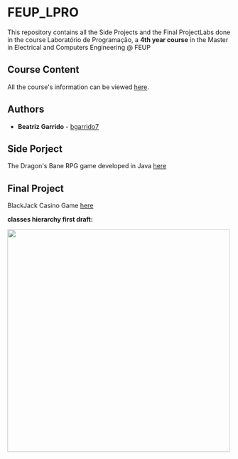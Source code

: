 # FEUP_LPRO

This repository contains all the Side Projects and the Final ProjectLabs done in the course Laboratório de Programação, a **4th year course** in the Master in Electrical and Computers Engineering @ FEUP

## Course Content

All the course's information can be viewed [here](https://sigarra.up.pt/feup/pt/UCURR_GERAL.FICHA_UC_VIEW?pv_ocorrencia_id=436865).

## Authors

* **Beatriz Garrido** - [bgarrido7](https://github.com/bgarrido7)


## Side Porject
The Dragon's Bane RPG game developed in Java [here](https://github.com/bgarrido7/FEUP_LPRO/tree/master/DungeonKeep)


## Final Project
BlackJack Casino Game [here](https://github.com/bgarrido7/FEUP_LPRO/tree/master/BlackJack)

**classes hierarchy first draft:**

<img src="https://github.com/bgarrido7/FEUP_LPRO/blob/master/BlackJack/bj/classes%20hierarchy" width="500"><br><br>
